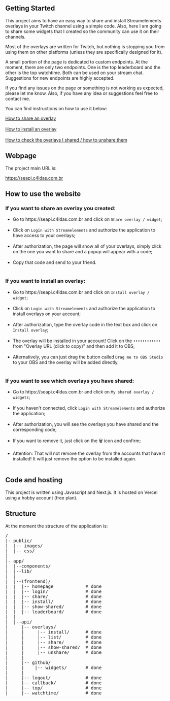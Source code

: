 <h2>Getting Started</h2>

<p>This project aims to have an easy way to share and install Streamelements overlays in your Twitch channel using a simple code. Also, here I am going to share some widgets that I created so the community can use it on their channels.</p>

<p>Most of the overlays are written for Twitch, but nothing is stopping you from using them on other platforms (unless they are specifically designed for it).</p>

<p>A small portion of the page is dedicated to custom endpoints. At the moment, there are only two endpoints. One is the top leaderboard and the other is the top watchtime. Both can be used on your stream chat. Suggestions for new endpoints are highly accepted.</p>

<p>If you find any issues on the page or something is not working as expected, please let me know. Also, if you have any idea or suggestions feel free to contact me.</p>

<p>You can find instructions on how to use it below:</p>
<a href="#if-you-want-to-share-an-overlay-you-created-perform-the-steps-below">How to share an overlay</a>
<br /><br />
<a href="#if-you-want-to-install-an-overlay">How to install an overlay</a>
<br /><br />
<a href="#if-you-want-to-see-which-overlays-you-have-shared">How to check the overlays I shared / how to unshare them</a>

<h2>Webpage</h2>

<p>The project main URL is: </p>
<p><a href="https://seapi.c4ldas.com.br" target="_blank">https://seapi.c4ldas.com.br</a></p>

<h2>How to use the website</h2>
<h3>If you want to share an overlay you created:</h3>
<ul>
<li>Go to https://seapi.c4ldas.com.br and click on <code>Share overlay / widget</code>;</li> <br />
<li>Click on <code>Login with Streamelements</code> and authorize the application to have access to your overlays;</li><br />
<li>After authorization, the page will show all of your overlays, simply click on the one you want to share and a popup will appear with a code;</li><br />
<li>Copy that code and send to your friend.</li><br />
</ul>

<h3>If you want to install an overlay:</h3>
<ul>
  <li>Go to https://seapi.c4ldas.com.br and click on <code>Install overlay / widget</code>;</li><br />
  <li>Click on <code>Login with Streamelements</code> and authorize the application to install overlays on your account;</li><br />
  <li>After authorization, type the overlay code in the text box and click on <code>Install overlay</code>;</li><br />
  <li>The overlay will be installed in your account! Click on the <code>••••••••••••</code> from "Overlay URL (click to copy)" and then add it to OBS;</li> <br />
  <li>Alternatively, you can just drag the button called <code>Drag me to OBS Studio</code> to your OBS and the overlay will be added directly.</li><br />
</ul>

<h3>If you want to see which overlays you have shared:</h3>
<ul>
  <li>Go to https://seapi.c4ldas.com.br and click on <code>My shared overlay / widgets</code>;</li><br />
  <li>If you haven't connected, click <code>Login with Streamelements</code> and authorize the application;</li><br />
  <li>After authorization, you will see the overlays you have shared and the corresponding code;</li><br />
  <li>If you want to remove it, just click on the 🗑️ icon and confirm;</li><br />
  <li>Attention: That will not remove the overlay from the accounts that have it installed! It will just remove the option to be installed again.</li><br />
</ul>
  
<h2>Code and hosting</h2>

<p>This project is written using Javascript and Next.js. It is hosted on Vercel using a hobby account (free plan).</p>

<h2>Structure</h2>

At the moment the structure of the application is:

<pre>
/
|- public/
|  |-- images/
|  |-- css/
|
|- app/
|  |--components/
|  |--lib/                    
|  |
|  |--(frontend)/
|  |  |-- homepage            # done
|  |  |-- login/              # done
|  |  |-- share/              # done
|  |  |-- install/            # done
|  |  |-- show-shared/        # done
|  |  |-- leaderboard/        # done
|  |  
|  |--api/
|     |-- overlays/
|     |     |-- install/      # done
|     |     |-- list/         # done
|     |     |-- share/        # done
|     |     |-- show-shared/  # done
|     |     |-- unshare/      # done
|     |
|     |-- github/
|     |    |-- widgets/       # done
|     | 
|     |-- logout/             # done
|     |-- callback/           # done
|     |-- top/                # done
|     |-- watchtime/          # done
</pre>
